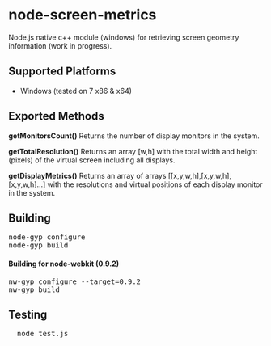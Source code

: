 node-screen-metrics
===================

Node.js native c++ module (windows) for retrieving screen geometry information (work in progress).

<h2>Supported Platforms</h2>

<ul>
  <li>Windows (tested on 7 x86 & x64)</li>
</ul>

<h2>Exported Methods</h2>

<b>getMonitorsCount()</b> 
Returns the number of display monitors in the system.


<b>getTotalResolution()</b> 
Returns an array [w,h] with the total width and height (pixels) of the virtual screen including all displays.


<b>getDisplayMetrics()</b> 
Returns an array of arrays [[x,y,w,h],[x,y,w,h],[x,y,w,h]...] with the resolutions and virtual positions of each display monitor in the system.


<h2>Building</h2>

<pre>
node-gyp configure
node-gyp build
</pre>

<h4>Building for node-webkit (0.9.2)</h4>

<pre>
nw-gyp configure --target=0.9.2
nw-gyp build
</pre>

<h2>Testing</h2>

<pre>
  node test.js
</pre>
